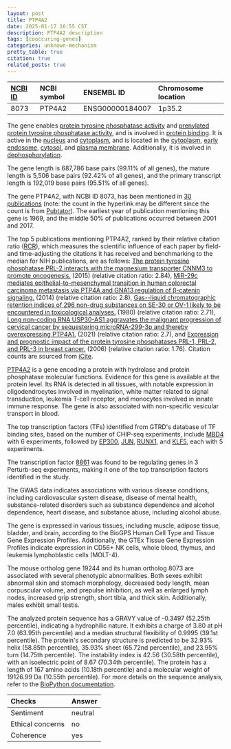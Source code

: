 ```yaml
---
layout: post
title: PTP4A2
date: 2025-01-17 16:55 CST
description: PTP4A2 description
tags: [cooccuring-genes]
categories: unknown-mechanism
pretty_table: true
citation: true
related_posts: true
---
```




| [NCBI ID](https://www.ncbi.nlm.nih.gov/gene/8073) | NCBI symbol | ENSEMBL ID | Chromosome location |
| :-------- | :------- | :-------- | :------- |
| 8073  | PTP4A2 | ENSG00000184007 | 1p35.2 |



The gene enables [protein tyrosine phosphatase activity](https://amigo.geneontology.org/amigo/term/GO:0004725) and [prenylated protein tyrosine phosphatase activity](https://amigo.geneontology.org/amigo/term/GO:0004727), and is involved in [protein binding](https://amigo.geneontology.org/amigo/term/GO:0005515). It is active in the [nucleus](https://amigo.geneontology.org/amigo/term/GO:0005634) and [cytoplasm](https://amigo.geneontology.org/amigo/term/GO:0005737), and is located in the [cytoplasm](https://amigo.geneontology.org/amigo/term/GO:0005737), [early endosome](https://amigo.geneontology.org/amigo/term/GO:0005769), [cytosol](https://amigo.geneontology.org/amigo/term/GO:0005829), and [plasma membrane](https://amigo.geneontology.org/amigo/term/GO:0005886). Additionally, it is involved in [dephosphorylation](https://amigo.geneontology.org/amigo/term/GO:0016311).


The gene length is 687,786 base pairs (99.11% of all genes), the mature length is 5,506 base pairs (92.42% of all genes), and the primary transcript length is 192,019 base pairs (95.51% of all genes).


The gene PTP4A2, with NCBI ID 8073, has been mentioned in [30 publications](https://pubmed.ncbi.nlm.nih.gov/?term=%22PTP4A2%22) (note: the count in the hyperlink may be different since the count is from [Pubtator](https://academic.oup.com/nar/article/47/W1/W587/5494727)). The earliest year of publication mentioning this gene is 1969, and the middle 50% of publications occurred between 2001 and 2017.


The top 5 publications mentioning PTP4A2, ranked by their relative citation ratio ([RCR](https://journals.plos.org/plosbiology/article?id=10.1371/journal.pbio.1002541)), which measures the scientific influence of each paper by field- and time-adjusting the citations it has received and benchmarking to the median for NIH publications, are as follows: [The protein tyrosine phosphatase PRL-2 interacts with the magnesium transporter CNNM3 to promote oncogenesis.](https://pubmed.ncbi.nlm.nih.gov/24632616) (2015) (relative citation ratio: 2.84), [MiR-29c mediates epithelial-to-mesenchymal transition in human colorectal carcinoma metastasis via PTP4A and GNA13 regulation of β-catenin signaling.](https://pubmed.ncbi.nlm.nih.gov/25193986) (2014) (relative citation ratio: 2.8), [Gas--liquid chromatographic retention indices of 296 non-drug substances on SE-30 or OV-1 likely to be encountered in toxicological analyses.](https://pubmed.ncbi.nlm.nih.gov/7380921) (1980) (relative citation ratio: 2.71), [Long non-coding RNA USP30-AS1 aggravates the malignant progression of cervical cancer by sequestering microRNA-299-3p and thereby overexpressing PTP4A1.](https://pubmed.ncbi.nlm.nih.gov/33986866) (2021) (relative citation ratio: 2.7), and [Expression and prognostic impact of the protein tyrosine phosphatases PRL-1, PRL-2, and PRL-3 in breast cancer.](https://pubmed.ncbi.nlm.nih.gov/16832410) (2006) (relative citation ratio: 1.76). Citation counts are sourced from [iCite](https://icite.od.nih.gov).


[PTP4A2](https://www.proteinatlas.org/ENSG00000184007-PTP4A2) is a gene encoding a protein with hydrolase and protein phosphatase molecular functions. Evidence for this gene is available at the protein level. Its RNA is detected in all tissues, with notable expression in oligodendrocytes involved in myelination, white matter related to signal transduction, leukemia T-cell receptor, and monocytes involved in innate immune response. The gene is also associated with non-specific vesicular transport in blood.


The top transcription factors (TFs) identified from GTRD's database of TF binding sites, based on the number of CHIP-seq experiments, include [MBD4](https://www.ncbi.nlm.nih.gov/gene/8930) with 6 experiments, followed by [EP300](https://www.ncbi.nlm.nih.gov/gene/2033), [JUN](https://www.ncbi.nlm.nih.gov/gene/3725), [RUNX1](https://www.ncbi.nlm.nih.gov/gene/861), and [KLF5](https://www.ncbi.nlm.nih.gov/gene/688), each with 5 experiments.


The transcription factor [8861](https://www.ncbi.nlm.nih.gov/gene/8861) was found to be regulating genes in 3 Perturb-seq experiments, making it one of the top transcription factors identified in the study.


The GWAS data indicates associations with various disease conditions, including cardiovascular system disease, disease of mental health, substance-related disorders such as substance dependence and alcohol dependence, heart disease, and substance abuse, including alcohol abuse.



The gene is expressed in various tissues, including muscle, adipose tissue, bladder, and brain, according to the BioGPS Human Cell Type and Tissue Gene Expression Profiles. Additionally, the GTEx Tissue Gene Expression Profiles indicate expression in CD56+ NK cells, whole blood, thymus, and leukemia lymphoblastic cells (MOLT-4).



The mouse ortholog gene 19244 and its human ortholog 8073 are associated with several phenotypic abnormalities. Both sexes exhibit abnormal skin and stomach morphology, decreased body length, mean corpuscular volume, and prepulse inhibition, as well as enlarged lymph nodes, increased grip strength, short tibia, and thick skin. Additionally, males exhibit small testis.


The analyzed protein sequence has a GRAVY value of -0.3497 (52.25th percentile), indicating a hydrophilic nature. It exhibits a charge of 3.80 at pH 7.0 (63.95th percentile) and a median structural flexibility of 0.9995 (39.1st percentile). The protein's secondary structure is predicted to be 32.93% helix (58.85th percentile), 35.93% sheet (65.72nd percentile), and 23.95% turn (14.75th percentile). The instability index is 42.56 (30.58th percentile), with an isoelectric point of 8.67 (70.34th percentile). The protein has a length of 167 amino acids (10.18th percentile) and a molecular weight of 19126.99 Da (10.55th percentile). For more details on the sequence analysis, refer to the [BioPython documentation](https://biopython.org/docs/1.75/api/Bio.SeqUtils.ProtParam.html).





| Checks    | Answer |
| :-------- | :------- |
| Sentiment  | neutral   |
| Ethical concerns | no     |
| Coherence    | yes    |